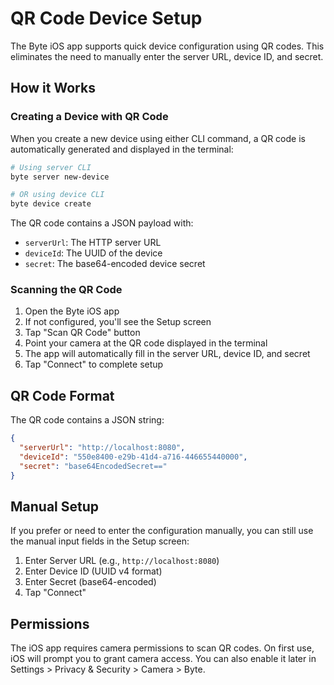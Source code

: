 # QR Code Device Setup

The Byte iOS app supports quick device configuration using QR codes. This eliminates the need to manually enter the server URL, device ID, and secret.

## How it Works

### Creating a Device with QR Code

When you create a new device using either CLI command, a QR code is automatically generated and displayed in the terminal:

```bash
# Using server CLI
byte server new-device

# OR using device CLI
byte device create
```

The QR code contains a JSON payload with:
- `serverUrl`: The HTTP server URL
- `deviceId`: The UUID of the device
- `secret`: The base64-encoded device secret

### Scanning the QR Code

1. Open the Byte iOS app
2. If not configured, you'll see the Setup screen
3. Tap "Scan QR Code" button
4. Point your camera at the QR code displayed in the terminal
5. The app will automatically fill in the server URL, device ID, and secret
6. Tap "Connect" to complete setup

## QR Code Format

The QR code contains a JSON string:

```json
{
  "serverUrl": "http://localhost:8080",
  "deviceId": "550e8400-e29b-41d4-a716-446655440000",
  "secret": "base64EncodedSecret=="
}
```

## Manual Setup

If you prefer or need to enter the configuration manually, you can still use the manual input fields in the Setup screen:

1. Enter Server URL (e.g., `http://localhost:8080`)
2. Enter Device ID (UUID v4 format)
3. Enter Secret (base64-encoded)
4. Tap "Connect"

## Permissions

The iOS app requires camera permissions to scan QR codes. On first use, iOS will prompt you to grant camera access. You can also enable it later in Settings > Privacy & Security > Camera > Byte.
